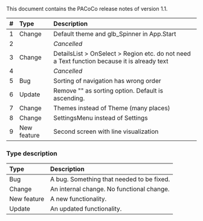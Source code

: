 This document contains the PACoCo release notes of version 1.1.

| # | Type | Description |
| :--- | :--- | :--- |
| 1 | Change | Default theme and glb_Spinner in App.Start |
| 2 |  | *Cancelled* |
| 3 | Change | DetailsList > OnSelect > Region etc. do not need a Text function because it is already text |
| 4 |  | *Cancelled* |
| 5 | Bug | Sorting of navigation has wrong order |
| 6 | Update | Remove "" as sorting option. Default is ascending. |
| 7 | Change | Themes instead of Theme (many places) |
| 8 | Change | SettingsMenu instead of Settings |
| 9 | New feature | Second screen with line visualization |

### Type description

| Type | Description |
| :--- | :--- |
| Bug | A bug. Something that needed to be fixed. |
| Change | An internal change. No functional change. |
| New feature | A new functionality. |
| Update | An updated functionality. |
